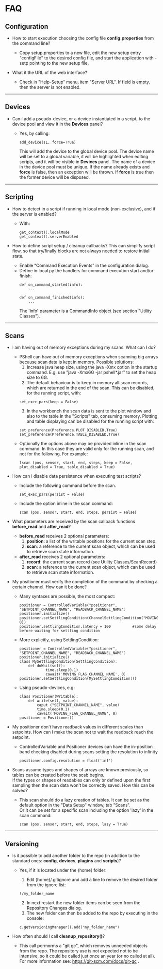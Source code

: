 # FAQ



## Configuration

 * How to start execution choosing the config file __config.properties__ from the command line?

    - Copy setup.properties to a new file, edit the new setup entry "configFile" to the
      desired config file, and start the application with -setp pointing to the new setup file.

 * What it the URL of the web interface?

    - Check in "Help-Setup" menu, item "Server URL". If field is empty, then the server is not enabled.

---
## Devices

 * Can I add a pseudo-device, or a device instantiated in a script,  to the device pool and view it
   in the __Devices__ panel?

    - Yes, by calling:
        ```
        add_device(s1, force=True)
        ```
      This will add the device to the global device pool. The device name will be set to a global variable, it 
      will be highlighted when editing scripts, and  it will be visible in __Devices__ panel.
      The name of a device in the device pool must be unique. 
      If the name already exists and __force__ is false, then an exception will be thrown. If __force__
      is true then the former device will be disposed.


---
## Scripting

 * How to detect in a script if  running in local mode (non-exclusive), and if the server is enabled?

    - With:
        ```
        get_context().localMode
        get_context().serverEnabled
        ```

 * How to define script setup / cleanup callbacks? This can simplify script flow, so that try/finally
   blocks are not always needed to restore initial state.

    - Enable "Command Execution Events" in the configuration dialog.
    - Define in local.py the handlers for command execution start and/or finish:
        ```
        def on_command_started(info):
            ...

        def on_command_finished(info):
            ...
        ```
      The 'info' parameter is a CommandInfo object (see section "Utility Classes").

---
## Scans

 * I am having out of memory exceptions during my scans. What can I do?

    - PShell can have out of memory exceptions when scanning big arrays because scan data is kept 
      in memory. Possible solutions:
        1. Increase java heap size, using the java -Xmx option in the startup command.
           E.g. use "java -Xmx6G -jar pshell*.jar" to set the heap size to 6G.
        2. The default behaviour is to keep in memory all scan records, which are returned
           in the end of the scan. This can be disabled, for the running script, with:
        ```
        set_exec_pars(keep = False)
        ```
        3. In the workbench the scan data is sent to the plot window and also to the table in the 
           "Scripts" tab, consuming memory. Plotting and table displaying can be disabled for the
            running script with:
        ```
        set_preference(Preference.PLOT_DISABLED,True)
        set_preference(Preference.TABLE_DISABLED,True)
        ```
    - Optionally the options above may be provided inline in the scan command. In this case they are
      valid only for the running scan, and not for the following. For example: 
        ```
        lscan (pos, sensor, start, end, steps, keep = False, plot_disabled = True, table_disabled = True)
        ```
        

 * How can I disable data persistence when executing test scripts?

    - Include the following command before the scan.
        ```
        set_exec_pars(persist = False)
        ```
    - Include  the option inline in the scan command:
        ```
        scan (pos, sensor, start, end, steps, persist = False)
        ```

 * What parameters are received by the scan callback functions __before_read__ and __after_read__?

    - __before_read__ receives 2 optional parameters:
        1. __position__: a list of the writable positions for the current scan step.
        2. __scan__: a reference to the current scan object, which can be used to retrieve scan state information.
    - __after_read__ receives 2 optional parameters:
        1. __record__: the current scan record (see Utility Classes/ScanRecord)
        2. __scan__: a reference to the current scan object, which can be used to retrieve scan state information.

 * My positioner must verify the completion of the command by checking a certain channel. How can it be done?
    - Many syntaxes are possible, the most compact: 
        ```
        positioner = ControlledVariable("positioner", "SETPOINT_CHANNEL_NAME", "READBACK_CHANNEL_NAME")        
        positioner.initialize()
        positioner.setSettlingCondition(ChannelSettlingCondition("MOVING_FLAG_CHANNEL_NAME", 0))
        positioner.settlingCondition.latency = 100          #some delay before waiting for settling condition
        ```
    - More explicitly, using SettlingCondition:
        ```
        positioner = ControlledVariable("positioner", "SETPOINT_CHANNEL_NAME", "READBACK_CHANNEL_NAME")        
        positioner.initialize()
        class MySettlingCondition(SettlingCondition):
            def doWait(self):
                    time.sleep(0.1)
                    cawait('MOVING_FLAG_CHANNEL_NAME', 0)    
        positioner.setSettlingCondition(MySettlingCondition())            
        ```
    - Using pseudo-devices, e.g:
        ```
        class Positioner(Writable):
            def write(self, value):
                caput ("SETPOINT_CHANNEL_NAME", value)
                time.sleep(0.1)
                cawait('MOVING_FLAG_CHANNEL_NAME', 0)    
        positioner = Positioner()
        ```
        
 * My positioner don't have readback values in different scales than setpoints. 
   How can I make the scan not to wait the readback reach the setpoint.
    - ControlledVariable and Positioner devices can have the  in-position band checking disabled during 
      scans  setting the resolution to infinity
        ```
        positioner.config.resolution = float('inf') 
        ```   

 * Scans assume types and shapes of arrays are known previously, so tables can be created before the scab begins.  
   If the types or shapes of readables can only br defined upon the first sampling then 
   the scan data won't be correctly saved. How this can be solved?

    - This scan should do a lazy creation of tables. 
      It can be set as the default option in the "Data Setup" window, tab "Scans".      
      Or it can be set for a specific scan including the option 'lazy' in the scan command:
        ```
        scan (pos, sensor, start, end, steps, lazy = True)
        ```

---
## Versioning

 * Is it possible to add another folder to the repo 
   (in addition to the standard ones: __config__, __devices__, __plugins__ and __scripts__)?

    - Yes, if it is located under the {home} folder:

        1. Edit {home}/.gitignore and add a line to remove the desired folder from the ignore list: 
        ```
        !/my_folder_name
        ```
        2. In next restart the new folder items can be seen from the Repository Changes dialog.
        3. The new folder can then be added to the repo by executing in the console:
        ```
        c.getVersioningManager().add("my_folder_name")
        ```

 * How often should I call __cleanup_repository()__?

    - This call permorms a "git gc", which removes unneeded objects from the repo. 
      The repository use is not expected not to be intensive, so it could be called just once an year 
      (or no called at all). For more information see: https://git-scm.com/docs/git-gc .

 